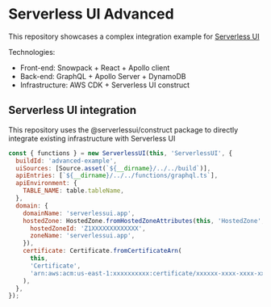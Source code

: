 # Serverless UI Advanced

This repository showcases a complex integration example for [Serverless UI](https://github.com/JakePartusch/serverlessui)

Technologies:

- Front-end: Snowpack + React + Apollo client
- Back-end: GraphQL + Apollo Server + DynamoDB
- Infrastructure: AWS CDK + Serverless UI construct

## Serverless UI integration

This repository uses the @serverlessui/construct package to directly integrate existing infrastructure with Serverless UI

```javascript
const { functions } = new ServerlessUI(this, 'ServerlessUI', {
  buildId: 'advanced-example',
  uiSources: [Source.asset(`${__dirname}/../../build`)],
  apiEntries: [`${__dirname}/../../functions/graphql.ts`],
  apiEnvironment: {
    TABLE_NAME: table.tableName,
  },
  domain: {
    domainName: 'serverlessui.app',
    hostedZone: HostedZone.fromHostedZoneAttributes(this, 'HostedZone', {
      hostedZoneId: 'Z1XXXXXXXXXXXXX',
      zoneName: 'serverlessui.app',
    }),
    certificate: Certificate.fromCertificateArn(
      this,
      'Certificate',
      'arn:aws:acm:us-east-1:xxxxxxxxxx:certificate/xxxxxx-xxxx-xxxx-xxxxxx',
    ),
  },
});
```
